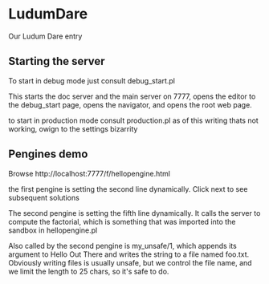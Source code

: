 # LudumDare

Our Ludum Dare entry

## Starting the server

To start in debug mode just consult debug_start.pl

This starts the doc server and the main server on 7777, opens the editor to the
debug_start page, opens the navigator, and opens the root web page.

to start in production mode consult production.pl
as of this writing thats not working, owign to the settings bizarrity

## Pengines demo

Browse  http://localhost:7777/f/hellopengine.html

the first pengine is setting the second line dynamically. Click next to see subsequent solutions

The second pengine is setting the fifth line dynamically. It calls the server to compute the factorial,
which is something that was imported into the sandbox in  hellopengine.pl

Also called by the second pengine is my_unsafe/1, which appends its argument to Hello Out There and writes the string
to a file named foo.txt.   Obviously writing files is usually unsafe, but we control the file name, and we limit the length
to 25 chars, so it's safe to do.




